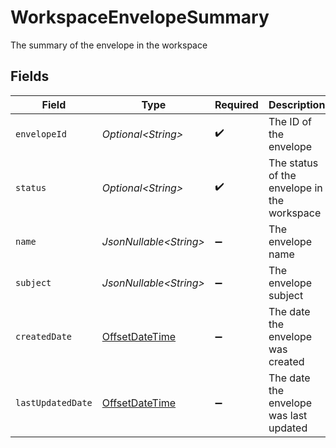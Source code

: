 # WorkspaceEnvelopeSummary

The summary of the envelope in the workspace


## Fields

| Field                                                                                     | Type                                                                                      | Required                                                                                  | Description                                                                               |
| ----------------------------------------------------------------------------------------- | ----------------------------------------------------------------------------------------- | ----------------------------------------------------------------------------------------- | ----------------------------------------------------------------------------------------- |
| `envelopeId`                                                                              | *Optional\<String>*                                                                       | :heavy_check_mark:                                                                        | The ID of the envelope                                                                    |
| `status`                                                                                  | *Optional\<String>*                                                                       | :heavy_check_mark:                                                                        | The status of the envelope in the workspace                                               |
| `name`                                                                                    | *JsonNullable\<String>*                                                                   | :heavy_minus_sign:                                                                        | The envelope name                                                                         |
| `subject`                                                                                 | *JsonNullable\<String>*                                                                   | :heavy_minus_sign:                                                                        | The envelope subject                                                                      |
| `createdDate`                                                                             | [OffsetDateTime](https://docs.oracle.com/javase/8/docs/api/java/time/OffsetDateTime.html) | :heavy_minus_sign:                                                                        | The date the envelope was created                                                         |
| `lastUpdatedDate`                                                                         | [OffsetDateTime](https://docs.oracle.com/javase/8/docs/api/java/time/OffsetDateTime.html) | :heavy_minus_sign:                                                                        | The date the envelope was last updated                                                    |